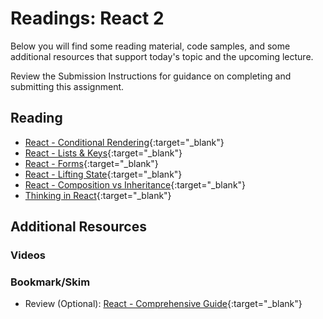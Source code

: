 # Readings: React 2

Below you will find some reading material, code samples, and some additional resources that support today's topic and the upcoming lecture.

Review the Submission Instructions for guidance on completing and submitting this assignment.

## Reading

- [React - Conditional Rendering](https://reactjs.org/docs/conditional-rendering.html){:target="_blank"}
- [React - Lists & Keys](https://reactjs.org/docs/lists-and-keys.html){:target="_blank"}
- [React - Forms](https://reactjs.org/docs/forms.html){:target="_blank"}
- [React - Lifting State](https://reactjs.org/docs/lifting-state-up.html){:target="_blank"}
- [React - Composition vs Inheritance](https://reactjs.org/docs/composition-vs-inheritance.html){:target="_blank"}
- [Thinking in React](https://reactjs.org/docs/thinking-in-react.html){:target="_blank"}

## Additional Resources

### Videos

### Bookmark/Skim

- Review (Optional): [React - Comprehensive Guide](https://tylermcginnis.com/reactjs-tutorial-a-comprehensive-guide-to-building-apps-with-react/){:target="_blank"}
